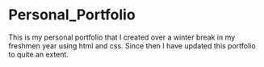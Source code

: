 # Personal_Portfolio
This is my personal portfolio that I created over a winter break in my freshmen year using html and css. Since then I have updated this portfolio to quite an extent. 
